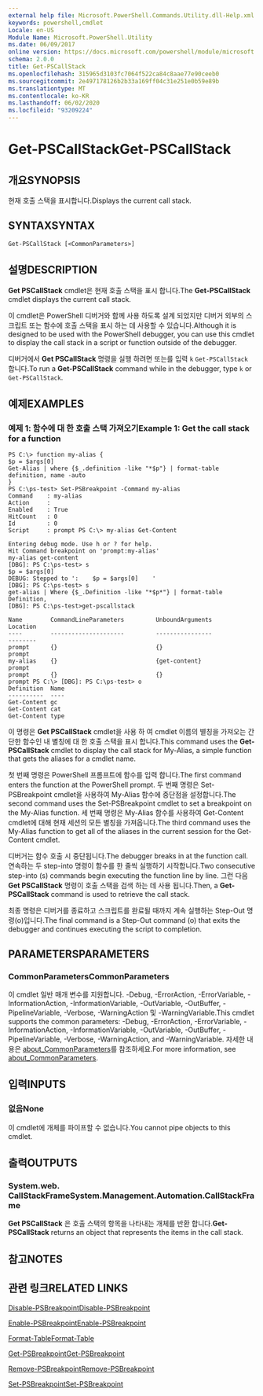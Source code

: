 ```yaml
---
external help file: Microsoft.PowerShell.Commands.Utility.dll-Help.xml
keywords: powershell,cmdlet
Locale: en-US
Module Name: Microsoft.PowerShell.Utility
ms.date: 06/09/2017
online version: https://docs.microsoft.com/powershell/module/microsoft.powershell.utility/get-pscallstack?view=powershell-7&WT.mc_id=ps-gethelp
schema: 2.0.0
title: Get-PSCallStack
ms.openlocfilehash: 315965d3103fc7064f522ca84c8aae77e90ceeb0
ms.sourcegitcommit: 2e497178126b2b33a169ff04c31e251e0b59e89b
ms.translationtype: MT
ms.contentlocale: ko-KR
ms.lasthandoff: 06/02/2020
ms.locfileid: "93209224"
---
```

# <span data-ttu-id="a2e39-103">Get-PSCallStack</span><span class="sxs-lookup"><span data-stu-id="a2e39-103">Get-PSCallStack</span></span>

## <span data-ttu-id="a2e39-104">개요</span><span class="sxs-lookup"><span data-stu-id="a2e39-104">SYNOPSIS</span></span>
<span data-ttu-id="a2e39-105">현재 호출 스택을 표시합니다.</span><span class="sxs-lookup"><span data-stu-id="a2e39-105">Displays the current call stack.</span></span>

## <span data-ttu-id="a2e39-106">SYNTAX</span><span class="sxs-lookup"><span data-stu-id="a2e39-106">SYNTAX</span></span>

```
Get-PSCallStack [<CommonParameters>]
```

## <span data-ttu-id="a2e39-107">설명</span><span class="sxs-lookup"><span data-stu-id="a2e39-107">DESCRIPTION</span></span>

<span data-ttu-id="a2e39-108">**Get PSCallStack** cmdlet은 현재 호출 스택을 표시 합니다.</span><span class="sxs-lookup"><span data-stu-id="a2e39-108">The **Get-PSCallStack** cmdlet displays the current call stack.</span></span>

<span data-ttu-id="a2e39-109">이 cmdlet은 PowerShell 디버거와 함께 사용 하도록 설계 되었지만 디버거 외부의 스크립트 또는 함수에 호출 스택을 표시 하는 데 사용할 수 있습니다.</span><span class="sxs-lookup"><span data-stu-id="a2e39-109">Although it is designed to be used with the PowerShell debugger, you can use this cmdlet to display the call stack in a script or function outside of the debugger.</span></span>

<span data-ttu-id="a2e39-110">디버거에서 **Get PSCallStack** 명령을 실행 하려면 또는를 입력 `k` `Get-PSCallStack` 합니다.</span><span class="sxs-lookup"><span data-stu-id="a2e39-110">To run a **Get-PSCallStack** command while in the debugger, type `k` or `Get-PSCallStack`.</span></span>

## <span data-ttu-id="a2e39-111">예제</span><span class="sxs-lookup"><span data-stu-id="a2e39-111">EXAMPLES</span></span>

### <span data-ttu-id="a2e39-112">예제 1: 함수에 대 한 호출 스택 가져오기</span><span class="sxs-lookup"><span data-stu-id="a2e39-112">Example 1: Get the call stack for a function</span></span>

```
PS C:\> function my-alias {
$p = $args[0]
Get-Alias | where {$_.definition -like "*$p"} | format-table definition, name -auto
}
PS C:\ps-test> Set-PSBreakpoint -Command my-alias
Command    : my-alias
Action     :
Enabled    : True
HitCount   : 0
Id         : 0
Script     : prompt PS C:\> my-alias Get-Content

Entering debug mode. Use h or ? for help.
Hit Command breakpoint on 'prompt:my-alias'
my-alias get-content
[DBG]: PS C:\ps-test> s
$p = $args[0]
DEBUG: Stepped to ':    $p = $args[0]    '
[DBG]: PS C:\ps-test> s
get-alias | Where {$_.Definition -like "*$p*"} | format-table Definition,
[DBG]: PS C:\ps-test>get-pscallstack

Name        CommandLineParameters         UnboundArguments              Location
----        ---------------------         ----------------              --------
prompt      {}                            {}                            prompt
my-alias    {}                            {get-content}                 prompt
prompt      {}                            {}                            prompt PS C:\> [DBG]: PS C:\ps-test> o
Definition  Name
----------  ----
Get-Content gc
Get-Content cat
Get-Content type
```

<span data-ttu-id="a2e39-113">이 명령은 **Get PSCallStack** cmdlet을 사용 하 여 cmdlet 이름의 별칭을 가져오는 간단한 함수인 내 별칭에 대 한 호출 스택을 표시 합니다.</span><span class="sxs-lookup"><span data-stu-id="a2e39-113">This command uses the **Get-PSCallStack** cmdlet to display the call stack for My-Alias, a simple function that gets the aliases for a cmdlet name.</span></span>

<span data-ttu-id="a2e39-114">첫 번째 명령은 PowerShell 프롬프트에 함수를 입력 합니다.</span><span class="sxs-lookup"><span data-stu-id="a2e39-114">The first command enters the function at the PowerShell prompt.</span></span>
<span data-ttu-id="a2e39-115">두 번째 명령은 Set-PSBreakpoint cmdlet을 사용하여 My-Alias 함수에 중단점을 설정합니다.</span><span class="sxs-lookup"><span data-stu-id="a2e39-115">The second command uses the Set-PSBreakpoint cmdlet to set a breakpoint on the My-Alias function.</span></span>
<span data-ttu-id="a2e39-116">세 번째 명령은 My-Alias 함수를 사용하여 Get-Content cmdlet에 대해 현재 세션의 모든 별칭을 가져옵니다.</span><span class="sxs-lookup"><span data-stu-id="a2e39-116">The third command uses the My-Alias function to get all of the aliases in the current session for the Get-Content cmdlet.</span></span>

<span data-ttu-id="a2e39-117">디버거는 함수 호출 시 중단됩니다.</span><span class="sxs-lookup"><span data-stu-id="a2e39-117">The debugger breaks in at the function call.</span></span>
<span data-ttu-id="a2e39-118">연속하는 두 step-into 명령이 함수를 한 줄씩 실행하기 시작합니다.</span><span class="sxs-lookup"><span data-stu-id="a2e39-118">Two consecutive step-into (s) commands begin executing the function line by line.</span></span>
<span data-ttu-id="a2e39-119">그런 다음 **Get PSCallStack** 명령이 호출 스택을 검색 하는 데 사용 됩니다.</span><span class="sxs-lookup"><span data-stu-id="a2e39-119">Then, a **Get-PSCallStack** command is used to retrieve the call stack.</span></span>

<span data-ttu-id="a2e39-120">최종 명령은 디버거를 종료하고 스크립트를 완료될 때까지 계속 실행하는 Step-Out 명령(o)입니다.</span><span class="sxs-lookup"><span data-stu-id="a2e39-120">The final command is a Step-Out command (o) that exits the debugger and continues executing the script to completion.</span></span>

## <span data-ttu-id="a2e39-121">PARAMETERS</span><span class="sxs-lookup"><span data-stu-id="a2e39-121">PARAMETERS</span></span>

### <span data-ttu-id="a2e39-122">CommonParameters</span><span class="sxs-lookup"><span data-stu-id="a2e39-122">CommonParameters</span></span>

<span data-ttu-id="a2e39-123">이 cmdlet 일반 매개 변수를 지원합니다. -Debug, -ErrorAction, -ErrorVariable, -InformationAction, -InformationVariable, -OutVariable, -OutBuffer, -PipelineVariable, -Verbose, -WarningAction 및 -WarningVariable.</span><span class="sxs-lookup"><span data-stu-id="a2e39-123">This cmdlet supports the common parameters: -Debug, -ErrorAction, -ErrorVariable, -InformationAction, -InformationVariable, -OutVariable, -OutBuffer, -PipelineVariable, -Verbose, -WarningAction, and -WarningVariable.</span></span> <span data-ttu-id="a2e39-124">자세한 내용은 [about_CommonParameters](https://go.microsoft.com/fwlink/?LinkID=113216)를 참조하세요.</span><span class="sxs-lookup"><span data-stu-id="a2e39-124">For more information, see [about_CommonParameters](https://go.microsoft.com/fwlink/?LinkID=113216).</span></span>

## <span data-ttu-id="a2e39-125">입력</span><span class="sxs-lookup"><span data-stu-id="a2e39-125">INPUTS</span></span>

### <span data-ttu-id="a2e39-126">없음</span><span class="sxs-lookup"><span data-stu-id="a2e39-126">None</span></span>

<span data-ttu-id="a2e39-127">이 cmdlet에 개체를 파이프할 수 없습니다.</span><span class="sxs-lookup"><span data-stu-id="a2e39-127">You cannot pipe objects to this cmdlet.</span></span>

## <span data-ttu-id="a2e39-128">출력</span><span class="sxs-lookup"><span data-stu-id="a2e39-128">OUTPUTS</span></span>

### <span data-ttu-id="a2e39-129">System.web. CallStackFrame</span><span class="sxs-lookup"><span data-stu-id="a2e39-129">System.Management.Automation.CallStackFrame</span></span>

<span data-ttu-id="a2e39-130">**Get PSCallStack** 은 호출 스택의 항목을 나타내는 개체를 반환 합니다.</span><span class="sxs-lookup"><span data-stu-id="a2e39-130">**Get-PSCallStack** returns an object that represents the items in the call stack.</span></span>

## <span data-ttu-id="a2e39-131">참고</span><span class="sxs-lookup"><span data-stu-id="a2e39-131">NOTES</span></span>

## <span data-ttu-id="a2e39-132">관련 링크</span><span class="sxs-lookup"><span data-stu-id="a2e39-132">RELATED LINKS</span></span>

[<span data-ttu-id="a2e39-133">Disable-PSBreakpoint</span><span class="sxs-lookup"><span data-stu-id="a2e39-133">Disable-PSBreakpoint</span></span>](Disable-PSBreakpoint.md)

[<span data-ttu-id="a2e39-134">Enable-PSBreakpoint</span><span class="sxs-lookup"><span data-stu-id="a2e39-134">Enable-PSBreakpoint</span></span>](Enable-PSBreakpoint.md)

[<span data-ttu-id="a2e39-135">Format-Table</span><span class="sxs-lookup"><span data-stu-id="a2e39-135">Format-Table</span></span>](Format-Table.md)

[<span data-ttu-id="a2e39-136">Get-PSBreakpoint</span><span class="sxs-lookup"><span data-stu-id="a2e39-136">Get-PSBreakpoint</span></span>](Get-PSBreakpoint.md)

[<span data-ttu-id="a2e39-137">Remove-PSBreakpoint</span><span class="sxs-lookup"><span data-stu-id="a2e39-137">Remove-PSBreakpoint</span></span>](Remove-PSBreakpoint.md)

[<span data-ttu-id="a2e39-138">Set-PSBreakpoint</span><span class="sxs-lookup"><span data-stu-id="a2e39-138">Set-PSBreakpoint</span></span>](Set-PSBreakpoint.md)
